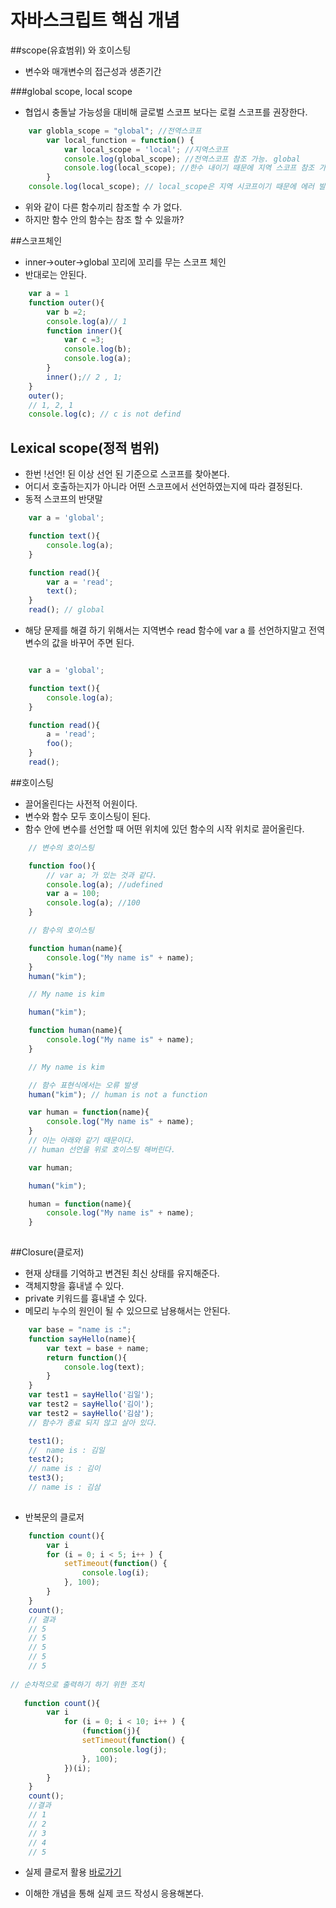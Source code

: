 # 자바스크립트 핵심 개념

##scope(유효범위) 와 호이스팅
- 변수와 매개변수의 접근성과 생존기간
 
###global scope, local scope

- 협업시 충돌날 가능성을 대비해 글로벌 스코프 보다는 로컬 스코프를 권장한다.

```js
    var globla_scope = "global"; //전역스코프
        var local_function = function() {
            var local_scope = 'local'; //지역스코프
            console.log(global_scope); //전역스코프 참조 가능. global
            console.log(local_scope); //한수 내이기 때문에 지역 스코프 참조 가능 local
        }
    console.log(local_scope); // local_scope은 지역 시코프이기 때문에 에러 발생

```
- 위와 같이 다른 함수끼리 참조할 수 가 없다.
- 하지만 함수 안의 함수는 참조 할 수 있을까?

##스코프체인

- inner->outer->global 꼬리에 꼬리를 무는 스코프 체인
- 반대로는 안된다.

```js
    var a = 1
    function outer(){
        var b =2;
        console.log(a)// 1
        function inner(){
            var c =3;
            console.log(b);
            console.log(a);
        }
        inner();// 2 , 1;
    }
    outer();
    // 1, 2, 1
    console.log(c); // c is not defind
```
## Lexical scope(정적 범위)
- 한번 !선언! 된 이상 선언 된 기준으로 스코프를 찾아본다. 
-  어디서 호출하는지가 아니라 어떤 스코프에서 선언하였는지에 따라 결정된다.
- 동적 스코프의 반댓말
```js
    var a = 'global';

    function text(){
        console.log(a); 
    }

    function read(){
        var a = 'read';
        text();
    }
    read(); // global
```
- 해당 문제를 해결 하기 위해서는 지역변수 read 함수에 var a 를 선언하지말고 전역 변수의 값을 바꾸어 주면 된다.

```js

    var a = 'global';

    function text(){
        console.log(a); 
    }

    function read(){
        a = 'read';
        foo();
    }
    read();


```
##호이스팅

- 끌어올린다는 사전적 어원이다.
- 변수와 함수 모두 호이스팅이 된다.
- 함수 안에 변수를 선언할 때 어떤 위치에 있던 함수의 시작 위치로 끌어올린다.

```js
    // 변수의 호이스팅

    function foo(){
        // var a; 가 있는 것과 같다.
        console.log(a); //udefined
        var a = 100;
        console.log(a); //100
    }

    // 함수의 호이스팅

    function human(name){
        console.log("My name is" + name);
    }
    human("kim");

    // My name is kim

    human("kim");

    function human(name){
        console.log("My name is" + name);
    }

    // My name is kim

    // 함수 표현식에서는 오류 발생
    human("kim"); // human is not a function

    var human = function(name){
        console.log("My name is" + name);
    }
    // 이는 아래와 같기 때문이다.
    // human 선언을 위로 호이스팅 해버린다.

    var human;

    human("kim");

    human = function(name){
        console.log("My name is" + name);
    }
    
```

##Closure(클로저)

- 현재 상태를 기억하고 변견된 최신 상태를 유지해준다.
- 객체지향을 흉내낼 수 있다.
- private 키워드를 흉내낼 수 있다.
- 메모리 누수의 원인이 될 수 있으므로 남용해서는 안된다.

```js
    var base = "name is :";
    function sayHello(name){
        var text = base + name;
        return function(){
            console.log(text);
        }
    }
    var test1 = sayHello('김일');
    var test2 = sayHello('김이');
    var test2 = sayHello('김삼');
    // 함수가 종료 되지 않고 살아 있다.

    test1();
    //  name is : 김일
    test2();
    // name is : 김이
    test3();
    // name is : 김삼
    
```

- 반복문의 클로저

```js
    function count(){
        var i
        for (i = 0; i < 5; i++ ) {
            setTimeout(function() {
                console.log(i);
            }, 100);
        }
    }
    count();
    // 결과
    // 5
    // 5
    // 5
    // 5
    // 5
   
// 순차적으로 출력하기 하기 위한 조치
   
   function count(){
        var i
            for (i = 0; i < 10; i++ ) {
                (function(j){
                setTimeout(function() {
                    console.log(j);
                }, 100);
            })(i);
        }
    }
    count();
    //결과
    // 1
    // 2
    // 3
    // 4
    // 5
```
- 실제 클로저 활용
 [바로가기](https://codepen.io/wepholic/pen/wZJaWg)

- 이해한 개념을 통해 실제 코드 작성시 응용해본다.

